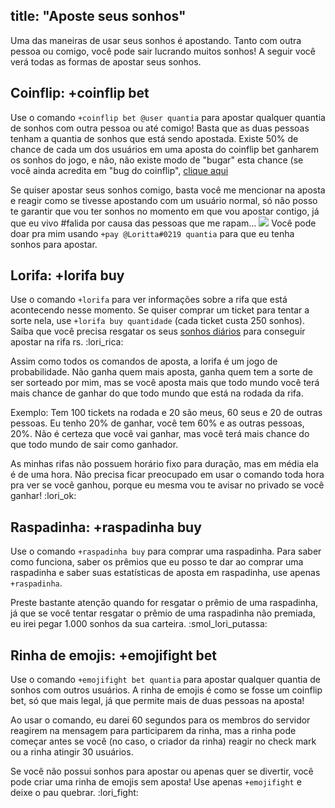title: "Aposte seus sonhos"
---
Uma das maneiras de usar seus sonhos é apostando. Tanto com outra pessoa ou comigo, você pode sair lucrando muitos sonhos! A seguir você verá todas as formas de apostar seus sonhos. 

## Coinflip: +coinflip bet
Use o comando `+coinflip bet @user quantia` para apostar qualquer quantia de sonhos com outra pessoa ou até comigo! Basta que as duas pessoas tenham a quantia de sonhos que está sendo apostada. Existe 50% de chance de cada um dos usuários em uma aposta do coinflip bet ganharem os sonhos do jogo, e não, não existe modo de "bugar" esta chance (se você ainda acredita em "bug do coinflip", [clique aqui](/extras/faq-loritta/coinflip-bug)

Se quiser apostar seus sonhos comigo, basta você me mencionar na aposta e reagir como se tivesse apostando com um usuário normal, só não posso te garantir que vou ter sonhos no momento em que vou apostar contigo, já que eu vivo #falida por causa das pessoas que me rapam... <img src="https://cdn.discordapp.com/emojis/626942886251855872.png?v=1" class="inline-emoji"> Você pode doar pra mim usando `+pay @Loritta#0219 quantia` para que eu tenha sonhos para apostar.

## Lorifa: +lorifa buy
Use o comando `+lorifa` para ver informações sobre a rifa que está acontecendo nesse momento. Se quiser comprar um ticket para tentar a sorte nela, use `+lorifa buy quantidade` (cada ticket custa 250 sonhos). Saiba que você precisa resgatar os seus [sonhos diários](/daily) para conseguir apostar na rifa rs. :lori_rica:

Assim como todos os comandos de aposta, a lorifa é um jogo de probabilidade. Não ganha quem mais aposta, ganha quem tem a sorte de ser sorteado por mim, mas se você aposta mais que todo mundo você terá mais chance de ganhar do que todo mundo que está na rodada da rifa. 

Exemplo: Tem 100 tickets na rodada e 20 são meus, 60 seus e 20 de outras pessoas. Eu tenho 20% de ganhar, você tem 60% e as outras pessoas, 20%. Não é certeza que você vai ganhar, mas você terá mais chance do que todo mundo de sair como ganhador.

As minhas rifas não possuem horário fixo para duração, mas em média ela é de uma hora. Não precisa ficar preocupado em usar o comando toda hora pra ver se você ganhou, porque eu mesma vou te avisar no privado se você ganhar! :lori_ok:

## Raspadinha: +raspadinha buy
Use o comando `+raspadinha buy` para comprar uma raspadinha. Para saber como funciona, saber os prêmios que eu posso te dar ao comprar uma raspadinha e saber suas estatísticas de aposta em raspadinha, use apenas `+raspadinha`. 

Preste bastante atenção quando for resgatar o prêmio de uma raspadinha, já que se você tentar resgatar o prêmio de uma raspadinha não premiada, eu irei pegar 1.000 sonhos da sua carteira. :smol_lori_putassa: 

## Rinha de emojis: +emojifight bet
Use o comando `+emojifight bet quantia` para apostar qualquer quantia de sonhos com outros usuários. A rinha de emojis é como se fosse um coinflip bet, só que mais legal, já que permite mais de duas pessoas na aposta! 

Ao usar o comando, eu darei 60 segundos para os membros do servidor reagirem na mensagem para participarem da rinha, mas a rinha pode começar antes se você (no caso, o criador da rinha) reagir no check mark ou a rinha atingir 30 usuários. 

Se você não possui sonhos para apostar ou apenas quer se divertir, você pode criar uma rinha de emojis sem aposta! Use apenas `+emojifight` e deixe o pau quebrar. :lori_fight:
